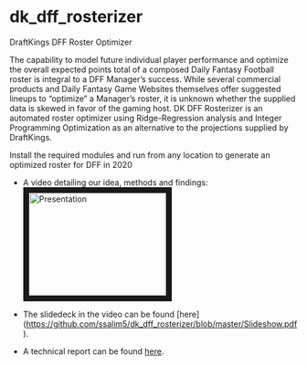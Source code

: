 # dk_dff_rosterizer
DraftKings DFF Roster Optimizer

The capability to model future individual player performance and optimize the overall expected points total of a composed Daily Fantasy Football roster is integral to a DFF Manager’s success. While several commercial products and Daily Fantasy Game Websites themselves offer suggested lineups to “optimize” a Manager’s roster, it is unknown whether the supplied data is skewed in favor of the gaming host. DK DFF Rosterizer is an automated roster optimizer using Ridge-Regression analysis and Integer Programming Optimization as an alternative to the projections supplied by DraftKings.

Install the required modules and run from any location to generate an optimized roster for DFF in 2020

- A video detailing our idea, methods and findings:<br>
<a href="http://www.youtube.com/watch?feature=player_embedded&v=zoqKWcT-wMo" 
   target="_blank"><img src="https://img.youtube.com/vi/zoqKWcT-wMo/0.jpg" 
alt="Presentation" width="240" height="180" border="10" /></a>

- The slidedeck in the video can be found [here] (https://github.com/ssalim5/dk_dff_rosterizer/blob/master/Slideshow.pdf).

- A technical report can be found [here][1].

[1]: https://github.com/adam-p/markdown-here/wiki/Markdown-Here-Cheatsheet

